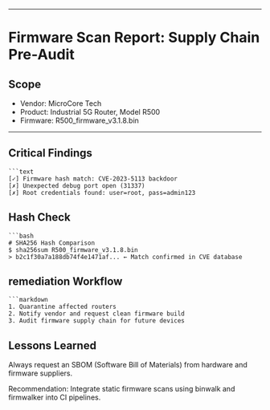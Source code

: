 
---

# Firmware Scan Report: Supply Chain Pre-Audit

## Scope
- Vendor: MicroCore Tech
- Product: Industrial 5G Router, Model R500
- Firmware: R500_firmware_v3.1.8.bin

---

## Critical Findings
    ```text
    [✓] Firmware hash match: CVE-2023-5113 backdoor
    [✗] Unexpected debug port open (31337)
    [✗] Root credentials found: user=root, pass=admin123

## Hash Check
    ```bash
    # SHA256 Hash Comparison
    $ sha256sum R500_firmware_v3.1.8.bin
    > b2c1f30a7a188db74f4e1471af... ← Match confirmed in CVE database

## remediation Workflow
    ```markdown
    1. Quarantine affected routers
    2. Notify vendor and request clean firmware build
    3. Audit firmware supply chain for future devices

## Lessons Learned
Always request an SBOM (Software Bill of Materials) from hardware and firmware suppliers.

Recommendation:
Integrate static firmware scans using binwalk and firmwalker into CI pipelines.

